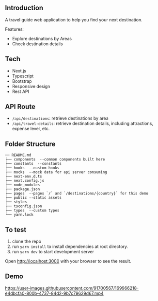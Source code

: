 ## Introduction

A travel guide web application to help you find your next destination.

Features:

- Explore destinations by Areas
- Check destination details

## Tech

- Next.js
- Typescript
- Bootstrap
- Responsive design
- Rest API

## API Route

- `/api/destinations`: retrieve destinations by area
- `/api/travel-details`: retrieve destination details, including attractions, expense level, etc.

## Folder Structure

```
── README.md
├── components  --common components built here
├── constants  --constants
├── hooks  --custom hooks
├── mocks  --mock data for api server consuming
├── next-env.d.ts
├── next.config.js
├── node_modules
├── package.json
├── pages  --pages `/` and `/destinations/{country}` for this demo
├── public --static assets
├── styles
├── tsconfig.json
├── types  --custom types
└── yarn.lock
```

## To test

1. clone the repo
2. run `yarn install` to install dependencies at root directory.
3. run `yarn dev` to start development server

Open [http://localhost:3000](http://localhost:3000) with your browser to see the result.

## Demo

https://user-images.githubusercontent.com/91700567/169966218-e4dbcfa0-800b-4737-84d2-9b7c79629d67.mp4
